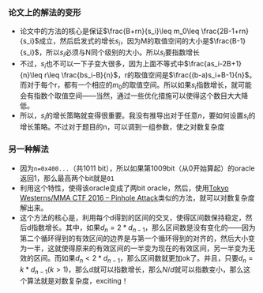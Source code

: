 ### 论文上的解法的变形

- 论文中的方法的核心是保证$\frac{B+rn}{s_i}\leq m_0\leq \frac{2B-1+rn}{s_i}$成立，然后启发式的增长$s_i$，因为M的取值空间的大小是$\frac{B-1}{s_i}$，所以$s_i$必须与N同个级别的大小。所以$s_i$要指数增长
- 不过，$s_i$也不可以一下子变大很多，因为上面不等式中$\frac{as_i-2B+1}{n}\leq r\leq \frac{bs_i-B}{n}$，r的取值空间是$\frac{(b-a)s_i+B-1}{n}$。而对于每个r，都有一个相应的$m_0$的取值空间。所以如果$s_i$指数增长，就可能会有指数个取值空间——当然，通过一些优化措施可以使得这个数目大大降低。
- 所以，$s_i$的增长策略就变得很重要。我没有推导出对于任意$n$，要如何设置$s_i$的增长策略。不过对于题目的n，可以调到一组参数，使之对数复杂度

### 另一种解法

- 因为`n=0x400...`（共1011 bit），所以如果第1009bit（从0开始算起）的oracle返回1，那么最高两个bit就是`01`
- 利用这个特性，使得该oracle变成了两bit oracle，然后，使用[Tokyo Westerns/MMA CTF 2016 – Pinhole Attack](http://mslc.ctf.su/wp/tokyo-westernsmma-ctf-2016-pinhole-attack-crypto-500/)类似的方法，就可以对数复杂度解出来。
- 这个方法的核心是，利用每个d得到的区间的交叉，使得区间数保持稳定，然后d指数增长。其中，如果$d_n=2*d_{n-1}$，那么区间数是没有变化的——因为第二个循环得到的有效区间的边界是与第一个循环得到的对齐的，然后大小变为一半，这就使得原来的有效区间的一半变为现在的有效区间，另一半变为无效的区间。而如果$d_n<2*d_{n-1}$，那么区间数就更加ok了。并且，只要$d_n=k*d_{n-1}(k>1)$，那么d就可以指数增长，那么$N/d$就可以指数变小，那么这个算法就是对数复杂度，exciting！

